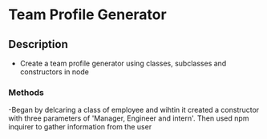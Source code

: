 # Team Profile Generator

## Description
- Create a team profile generator using classes, subclasses and constructors in node

### Methods
-Began by delcaring a class of employee and wihtin it created a constructor with three parameters of 'Manager, Engineer and intern'. Then used npm inquirer to gather information from the user